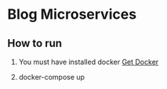 # Blog Microservices

## How to run

1. You must have installed docker [Get Docker](https://docs.docker.com/get-docker/)

2. docker-compose up
